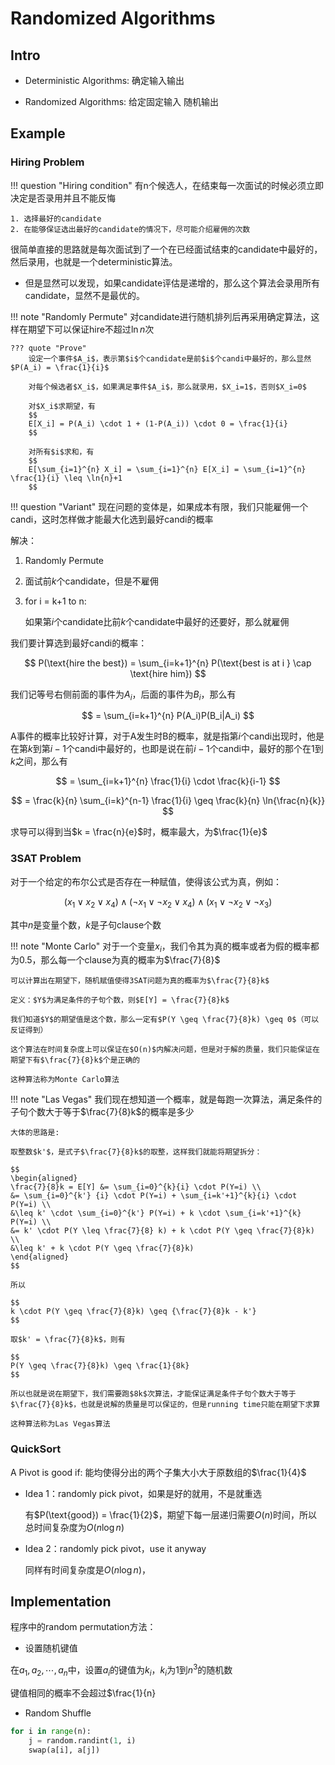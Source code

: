 # Randomized Algorithms

## Intro

- Deterministic Algorithms: 确定输入输出

- Randomized Algorithms: 给定固定输入 随机输出

## Example

### Hiring Problem

!!! question "Hiring condition"
    有n个候选人，在结束每一次面试的时候必须立即决定是否录用并且不能反悔

    1. 选择最好的candidate
    2. 在能够保证选出最好的candidate的情况下，尽可能介绍雇佣的次数

很简单直接的思路就是每次面试到了一个在已经面试结束的candidate中最好的，然后录用，也就是一个deterministic算法。

- 但是显然可以发现，如果candidate评估是递增的，那么这个算法会录用所有candidate，显然不是最优的。

!!! note "Randomly Permute"
    对candidate进行随机排列后再采用确定算法，这样在期望下可以保证hire不超过$\ln{n}$次

    ??? quote "Prove"
        设定一个事件$A_i$，表示第$i$个candidate是前$i$个candi中最好的，那么显然$P(A_i) = \frac{1}{i}$

        对每个候选者$X_i$，如果满足事件$A_i$，那么就录用，$X_i=1$，否则$X_i=0$

        对$X_i$求期望，有
        $$
        E[X_i] = P(A_i) \cdot 1 + (1-P(A_i)) \cdot 0 = \frac{1}{i}
        $$

        对所有$i$求和，有
        $$
        E[\sum_{i=1}^{n} X_i] = \sum_{i=1}^{n} E[X_i] = \sum_{i=1}^{n} \frac{1}{i} \leq \ln{n}+1
        $$

!!! question "Variant"
    现在问题的变体是，如果成本有限，我们只能雇佣一个candi，这时怎样做才能最大化选到最好candi的概率

解决：

1. Randomly Permute
2. 面试前$k$个candidate，但是不雇佣
3. for i = k+1 to n:
   
    如果第$i$个candidate比前$k$个candidate中最好的还要好，那么就雇佣

我们要计算选到最好candi的概率：

$$
P(\text{hire the best}) = \sum_{i=k+1}^{n} P(\text{best is at i } \cap \text{hire him})
$$

我们记等号右侧前面的事件为$A_i$，后面的事件为$B_i$，那么有

$$
= \sum_{i=k+1}^{n} P(A_i)P(B_i|A_i)
$$

A事件的概率比较好计算，对于A发生时B的概率，就是指第$i$个candi出现时，他是在第$k$到第$i-1$个candi中最好的，也即是说在前$i-1$个candi中，最好的那个在$1$到$k$之间，那么有

$$
= \sum_{i=k+1}^{n} \frac{1}{i} \cdot \frac{k}{i-1}
$$

$$
= \frac{k}{n} \sum_{i=k}^{n-1} \frac{1}{i} \geq \frac{k}{n} \ln{\frac{n}{k}}
$$

求导可以得到当$k = \frac{n}{e}$时，概率最大，为$\frac{1}{e}$



### 3SAT Problem

对于一个给定的布尔公式是否存在一种赋值，使得该公式为真，例如：

$$
(x_1 \lor x_2 \lor x_4) \land (\neg x_1 \lor \neg x_2 \lor x_4) \land (x_1 \lor \neg x_2 \lor \neg x_3)
$$

其中$n$是变量个数，$k$是子句clause个数

!!! note "Monte Carlo"
    对于一个变量$x_i$，我们令其为真的概率或者为假的概率都为0.5，那么每一个clause为真的概率为$\frac{7}{8}$

    可以计算出在期望下，随机赋值使得3SAT问题为真的概率为$\frac{7}{8}k$

    定义：$Y$为满足条件的子句个数，则$E[Y] = \frac{7}{8}k$

    我们知道$Y$的期望值是这个数，那么一定有$P(Y \geq \frac{7}{8}k) \geq 0$（可以反证得到）
    
    这个算法在时间复杂度上可以保证在$O(n)$内解决问题，但是对于解的质量，我们只能保证在期望下有$\frac{7}{8}k$个是正确的

    这种算法称为Monte Carlo算法

!!! note "Las Vegas"
    我们现在想知道一个概率，就是每跑一次算法，满足条件的子句个数大于等于$\frac{7}{8}k$的概率是多少

    大体的思路是:
    
    取整数$k'$，是式子$\frac{7}{8}k$的取整，这样我们就能将期望拆分：

    $$
    \begin{aligned}
    \frac{7}{8}k = E[Y] &= \sum_{i=0}^{k}{i} \cdot P(Y=i) \\
    &= \sum_{i=0}^{k'} {i} \cdot P(Y=i) + \sum_{i=k'+1}^{k}{i} \cdot P(Y=i) \\
    &\leq k' \cdot \sum_{i=0}^{k'} P(Y=i) + k \cdot \sum_{i=k'+1}^{k} P(Y=i) \\
    &= k' \cdot P(Y \leq \frac{7}{8} k) + k \cdot P(Y \geq \frac{7}{8}k) \\
    &\leq k' + k \cdot P(Y \geq \frac{7}{8}k)
    \end{aligned}
    $$

    所以
    
    $$
    k \cdot P(Y \geq \frac{7}{8}k) \geq {\frac{7}{8}k - k'}
    $$

    取$k' = \frac{7}{8}k$，则有

    $$
    P(Y \geq \frac{7}{8}k) \geq \frac{1}{8k}
    $$

    所以也就是说在期望下，我们需要跑$8k$次算法，才能保证满足条件子句个数大于等于$\frac{7}{8}k$，也就是说解的质量是可以保证的，但是running time只能在期望下求算

    这种算法称为Las Vegas算法


### QuickSort

A Pivot is good if: 能均使得分出的两个子集大小大于原数组的$\frac{1}{4}$

- Idea 1：randomly pick pivot，如果是好的就用，不是就重选

    有$P(\text{good}) = \frac{1}{2}$，期望下每一层递归需要$O(n)$时间，所以总时间复杂度为$O(n \log{n})$

- Idea 2：randomly pick pivot，use it anyway

    同样有时间复杂度是$O(n \log{n})$，


## Implementation 

程序中的random permutation方法：

- 设置随机键值

在$a_1, a_2, \cdots, a_n$中，设置$a_i$的键值为$k_i$，$k_i$为$1$到$n^3$的随机数

键值相同的概率不会超过$\frac{1}{n}

- Random Shuffle

``` python
for i in range(n):
    j = random.randint(1, i)
    swap(a[i], a[j])
```

